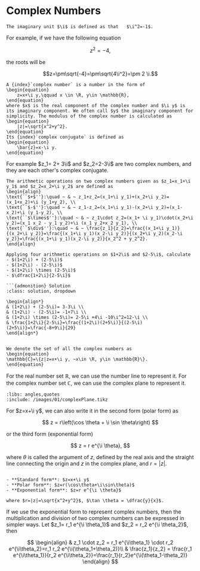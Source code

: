 
```{index} Complex Number
```
```{index} Complex Number; Complex Conjugate
```

# Complex Numbers

````{prf:definition} Imaginary unit $\i$
The imaginary unit $\i$ is defined as that   $\i^2=-1$.
````

For example, if we have the following equation

$$z^2=-4,$$ 

the roots will be  

$$z=\pm\sqrt{-4}=\pm\sqrt{4\i^2}=\pm 2 \i.$$

````{prf:definition} Complex number and Complex conjugate
A {index}`complex number` is a number in the form of
\begin{equation}
    z=x+\i y,\qquad x \in \R, y\in \mathbb{R},
\end{equation}
where $x$ is the real component of the complex number and $\i y$ is its imaginary component. We often call $y$ the imaginary component for simplicity. The modulus of the complex number is calculated as
\begin{equation}
    |z|=\sqrt{x^2+y^2}.
\end{equation}
Its {index}`complex conjugate` is defined as
\begin{equation}
    \bar{z}=x-\i y.
\end{equation}
````

For example $z_1= 2+ 3\i$ and $z_2=2-3\i$ are two complex numbers, and they are each other's complex conjugate.

````{prf:definition} Complex Arithmetic
The arithmetic operations on two complex numbers given as $z_1=x_1+\i y_1$ and $z_2=x_2+\i y_2$ are defined as
\begin{align}
\text{``$+$''}:\quad ~ & ~ z_1+z_2=(x_1+\i y_1)+(x_2+\i y_2)=(x_1+x_2)+\i (y_1+y_2), \\
\text{``$-$''}:\quad ~ & ~ z_1-z_2=(x_1+\i y_1)-(x_2+\i y_2)=(x_1-x_2)+\i (y_1-y_2), \\
\text{``$\times$''}:\quad ~ & ~ z_1\cdot z_2=(x_1+ \i y_1)\cdot(x_2+\i y_2)=(x_1 x_2 - y_1 y_2)+\i (x_1 y_2+x_2 y_1), \\
\text{``$\div$''}:\quad ~ & ~ \frac{z_1}{z_2}=\frac{(x_1+\i y_1)}{(x_2+\i y_2)}=\frac{(x_1+\i y_1)(x_2-\i y_2)}{(x_2+\i y_2)(x_2-\i y_2)}=\frac{(x_1+\i y_1)(x_2-\i y_2)}{x_2^2 + y_2^2}.
\end{align}
````

````{prf:example}
Applying four arithmetic operations on $1+2\i$ and $2-5\i$, calculate
- $(1+2\i) + (2-5\i)$
- $(1+2\i) - (2-5\i)$
- $(1+2\i) \times (2-5\i)$
- $\dfrac{1+2\i}{2-5\i}$

```{admonition} Solution
:class: solution, dropdown

\begin{align*}
& (1+2\i) + (2-5\i)= 3-3\i \\
& (1+2\i) - (2-5\i)= -1+7\i \\
& (1+2\i) \times (2-5\i)= 2-5\i +4\i -10\i^2=12-\i \\
& \frac{1+2\i}{2-5\i}=\frac{(1+2\i)(2+5\i)}{(2-5\i)(2+5\i)}=\frac{-8+9\i}{29}
\end{align*}
````

```{index} Complex Number; Complex Number Set
```
````{prf:definition} Complex number set
We denote the set of all the complex numbers as
\begin{equation}
\mathbb{C}=\{z|z=x+\i y, ~x\in \R, y\in \mathbb{R}\}.
\end{equation}
````

For the real number set $\mathbb{R}$, we can use the number line to represent it. For the complex number set $\mathbb{C}$, we can use the complex plane to represent it.


```{tikz} The complex plane $\mathbb{C}$.
:libs: angles,quotes
:include: /images/01/complexPlane.tikz
```

For $z=x+\i y$, we can also write it in the second form (polar form) as

$$
z  =  r\left(\cos \theta + \i \sin \theta\right)
$$

or the third form (exponential form)

$$
z  = r e^{\i \theta},
$$

where $\theta$ is called the argument of $z$, defined by the real axis and the straight line connecting the origin and $z$ in the complex plane, and $r=|z|$.

```{index} Complex Number; Three forms
```

```{prf:remark} Three forms of a complex number
- **Standard form**: $z=x+\i y$
- **Polar form**: $z=r(\cos\theta+\i\sin\theta)$
- **Exponential form**: $z=r e^{\i \theta}$

where $r=|z|=\sqrt{x^2+y^2}$, $\tan \theta = \dfrac{y}{x}$.
```

If we use the exponential form to represent complex numbers, then the multiplication and division of two complex numbers can be expressed in simpler ways. Let $z_1= r_1 e^{\i \theta_1}$ and $z_2 = r_2 e^{\i \theta_2}$, then

$$
\begin{align}
& z_1 \cdot z_2  = r_1 e^{\i\theta_1} \cdot r_2 e^{\i\theta_2}=r_1 r_2 e^{\i(\theta_1+\theta_2)}\\
& \frac{z_1}{z_2}  = \frac{r_1 e^{\i\theta_1}}{r_2 e^{\i\theta_2}}=\frac{r_1}{r_2}e^{\i(\theta_1-\theta_2)}
\end{align}
$$